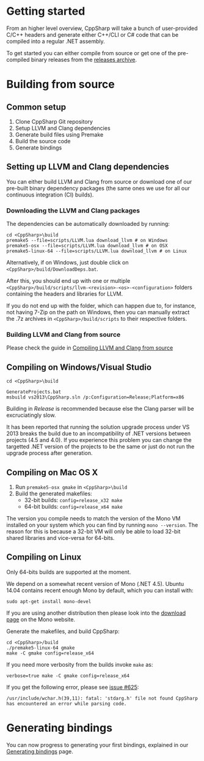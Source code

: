 # Getting started

From an higher level overview, CppSharp will take a bunch of user-provided C/C++
headers and generate either C++/CLI or C# code that can be compiled into a
regular .NET assembly.

To get started you can either compile from source or get one of the pre-compiled binary
releases from the [releases archive](https://github.com/mono/CppSharp/releases).

# Building from source

## Common setup

1. Clone CppSharp Git repository
2. Setup LLVM and Clang dependencies
3. Generate build files using Premake
4. Build the source code
5. Generate bindings

## Setting up LLVM and Clang dependencies

You can either build LLVM and Clang from source or download one of our pre-built binary 
dependency packages (the same ones we use for all our continuous integration (CI) builds).

### Downloading the LLVM and Clang packages

The dependencies can be automatically downloaded by running:

```shell
cd <CppSharp>\build
premake5 --file=scripts/LLVM.lua download_llvm # on Windows
premake5-osx --file=scripts/LLVM.lua download_llvm # on OSX
premake5-linux-64 --file=scripts/LLVM.lua download_llvm # on Linux
```

Alternatively, if on Windows, just double click on `<CppSharp>/build/DownloadDeps.bat`.

After this, you should end up with one or multiple `<CppSharp>/build/scripts/llvm-<revision>-<os>-<configuration>` folders
containing the headers and libraries for LLVM.

If you do not end up with the folder, which can happen due to, for instance, not having 7-Zip on the path on Windows,
then you can manually extract the .7z archives in `<CppSharp>/build/scripts` to their respective folders.

### Building LLVM and Clang from source

Please check the guide in [Compiling LLVM and Clang from source](BuildingLLVM.md)

## Compiling on Windows/Visual Studio

```shell
cd <CppSharp>\build

GenerateProjects.bat
msbuild vs2013\CppSharp.sln /p:Configuration=Release;Platform=x86
```

Building in *Release* is recommended because else the Clang parser will be
excruciatingly slow.

It has been reported that running the solution upgrade process under VS 2013 breaks the build due
to an incompatibility of .NET versions between projects (4.5 and 4.0). If you experience this
problem you can change the targetted .NET version of the projects to be the same or just do not
run the upgrade process after generation. 

## Compiling on Mac OS X

1. Run `premake5-osx gmake` in `<CppSharp>\build`
2. Build the generated makefiles:
    - 32-bit builds: `config=release_x32 make`
    - 64-bit builds: `config=release_x64 make`

The version you compile needs to match the version of the Mono VM installed on your 
system which you can find by running `mono --version`. The reason for this is because
a 32-bit VM will only be able to load 32-bit shared libraries and vice-versa for 64-bits.

## Compiling on Linux

Only 64-bits builds are supported at the moment. 

We depend on a somewhat recent version of Mono (.NET 4.5).
Ubuntu 14.04 contains recent enough Mono by default, which you can install with:

```shell
sudo apt-get install mono-devel
```

If you are using another distribution then please look into the [download page](http://www.mono-project.com/download/#download-lin) on the Mono website.

Generate the makefiles, and build CppSharp:

```shell
cd <CppSharp>/build
./premake5-linux-64 gmake
make -C gmake config=release_x64
```

If you need more verbosity from the builds invoke `make` as:

```shell
verbose=true make -C gmake config=release_x64
```

If you get the following error, please see [issue #625](https://github.com/mono/CppSharp/issues/625#issuecomment-189283549):

```
/usr/include/wchar.h(39,11): fatal: 'stdarg.h' file not found CppSharp has encountered an error while parsing code.
```

# Generating bindings

You can now progress to generating your first bindings, explained in our [Generating bindings](GeneratingBindings.md) page.

